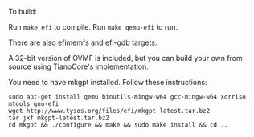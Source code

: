 To build:

Run `make efi` to compile.
Run `make qemu-efi` to run.

There are also efimemfs and efi-gdb targets.

A 32-bit version of OVMF is included, but you can build your own from source using TianoCore's implementation.

You need to have mkgpt installed. Follow these instructions:

~~~
sudo apt-get install qemu binutils-mingw-w64 gcc-mingw-w64 xorriso mtools gnu-efi
wget http://www.tysos.org/files/efi/mkgpt-latest.tar.bz2
tar jxf mkgpt-latest.tar.bz2
cd mkgpt && ./configure && make && sudo make install && cd ..
~~~
